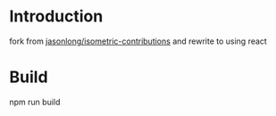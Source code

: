 # Introduction
fork from [jasonlong/isometric-contributions](https://github.com/jasonlong/isometric-contributions) and rewrite to using react
# Build 
npm run build
